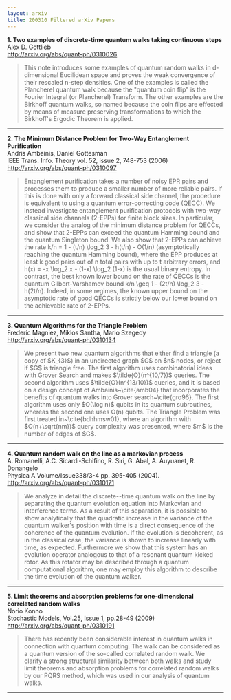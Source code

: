 ```yaml
---
layout: arxiv
title: 200310 Filtered arXiv Papers
---
```


**1.    Two examples of discrete-time quantum walks taking continuous steps**  
Alex D. Gottlieb  
http://arxiv.org/abs/quant-ph/0310026  
<blockquote>
<p>
This note introduces some examples of quantum random walks in d-dimensional Eucilidean space and proves the weak convergence of their rescaled n-step densities. One of the examples is called the Plancherel quantum walk because the "quantum coin flip" is the Fourier Integral (or Plancherel) Transform. The other examples are the Birkhoff quantum walks, so named because the coin flips are effected by means of measure preserving transformations to which the Birkhoff's Ergodic Theorem is applied.
</p>
</blockquote>

------

**2.    The Minimum Distance Problem for Two-Way Entanglement Purification**  
Andris Ambainis, Daniel Gottesman  
IEEE Trans. Info. Theory vol. 52, issue 2, 748-753 (2006)  
http://arxiv.org/abs/quant-ph/0310097  
<blockquote>
<p>
Entanglement purification takes a number of noisy EPR pairs and processes them to produce a smaller number of more reliable pairs. If this is done with only a forward classical side channel, the procedure is equivalent to using a quantum error-correcting code (QECC). We instead investigate entanglement purification protocols with two-way classical side channels (2-EPPs) for finite block sizes. In particular, we consider the analog of the minimum distance problem for QECCs, and show that 2-EPPs can exceed the quantum Hamming bound and the quantum Singleton bound. We also show that 2-EPPs can achieve the rate k/n = 1 - (t/n) \log_2 3 - h(t/n) - O(1/n) (asymptotically reaching the quantum Hamming bound), where the EPP produces at least k good pairs out of n total pairs with up to t arbitrary errors, and h(x) = -x \log_2 x - (1-x) \log_2 (1-x) is the usual binary entropy. In contrast, the best known lower bound on the rate of QECCs is the quantum Gilbert-Varshamov bound k/n \geq 1 - (2t/n) \log_2 3 - h(2t/n). Indeed, in some regimes, the known upper bound on the asymptotic rate of good QECCs is strictly below our lower bound on the achievable rate of 2-EPPs.
</p>
</blockquote>

------

**3.    Quantum Algorithms for the Triangle Problem**  
Frederic Magniez, Miklos Santha, Mario Szegedy  
http://arxiv.org/abs/quant-ph/0310134  
<blockquote>
<p>
We present two new quantum algorithms that either find a triangle (a copy of $K_{3}$) in an undirected graph $G$ on $n$ nodes, or reject if $G$ is triangle free. The first algorithm uses combinatorial ideas with Grover Search and makes $\tilde{O}(n^{10/7})$ queries. The second algorithm uses $\tilde{O}(n^{13/10})$ queries, and it is based on a design concept of Ambainis~\cite{amb04} that incorporates the benefits of quantum walks into Grover search~\cite{gro96}. The first algorithm uses only $O(\log n)$ qubits in its quantum subroutines, whereas the second one uses O(n) qubits. The Triangle Problem was first treated in~\cite{bdhhmsw01}, where an algorithm with $O(n+\sqrt{nm})$ query complexity was presented, where $m$ is the number of edges of $G$.
</p>
</blockquote>

------

**4.    Quantum random walk on the line as a markovian process**  
A. Romanelli, A.C. Sicardi-Schifino, R. Siri, G. Abal, A. Auyuanet, R. Donangelo  
Physica A Volume/Issue338/3-4 pp. 395-405 (2004).  
http://arxiv.org/abs/quant-ph/0310171  
<blockquote>
<p>
We analyze in detail the discrete--time quantum walk on the line by separating the quantum evolution equation into Markovian and interference terms. As a result of this separation, it is possible to show analytically that the quadratic increase in the variance of the quantum walker's position with time is a direct consequence of the coherence of the quantum evolution. If the evolution is decoherent, as in the classical case, the variance is shown to increase linearly with time, as expected. Furthermore we show that this system has an evolution operator analogous to that of a resonant quantum kicked rotor. As this rotator may be described through a quantum computational algorithm, one may employ this algorithm to describe the time evolution of the quantum walker.
</p>
</blockquote>

------

**5.    Limit theorems and absorption problems for one-dimensional correlated random walks**  
Norio Konno  
Stochastic Models, Vol.25, Issue 1, pp.28-49 (2009)  
http://arxiv.org/abs/quant-ph/0310191  
<blockquote>
<p>
There has recently been considerable interest in quantum walks in connection with quantum computing. The walk can be considered as a quantum version of the so-called correlated random walk. We clarify a strong structural similarity between both walks and study limit theorems and absorption problems for correlated random walks by our PQRS method, which was used in our analysis of quantum walks.
</p>
</blockquote>

------

